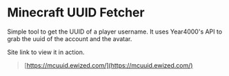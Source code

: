 # Minecraft UUID Fetcher

Simple tool to get the UUID of a player username.
It uses Year4000's API to grab the uuid of the account and the avatar.

Site link to view it in action.
> [https://mcuuid.ewized.com/](https://mcuuid.ewized.com/)
